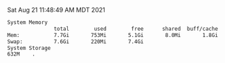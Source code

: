Sat Aug 21 11:48:49 AM MDT 2021
```bash
System Memory
               total        used        free      shared  buff/cache   available
Mem:           7.7Gi       753Mi       5.1Gi       8.0Mi       1.8Gi       6.6Gi
Swap:          7.6Gi       220Mi       7.4Gi
System Storage
632M	.
```
